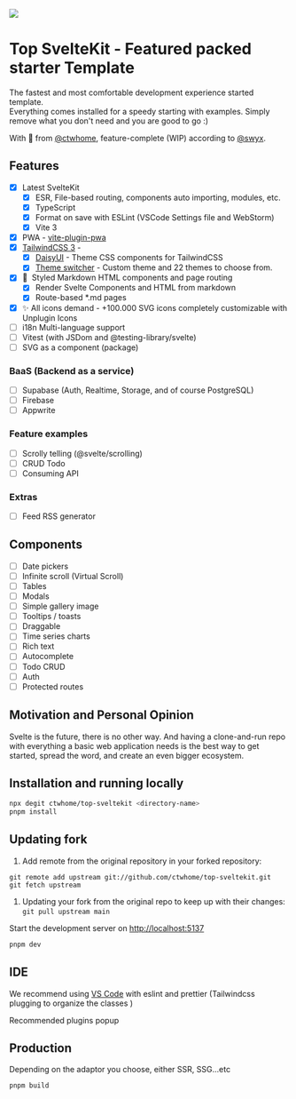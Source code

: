 ![](https://user-images.githubusercontent.com/4195550/147338199-cff47e80-f05c-4b3d-afe0-1c7b8aad08e4.png)

# Top SvelteKit - Featured packed starter Template

The fastest and most comfortable development experience started template.  
Everything comes installed for a speedy starting with examples. Simply remove what you don't need and you are good to go :)

With 🧡 from [@ctwhome](https://github.com/ctwhome), feature-complete (WIP) according to [@swyx](https://youtu.be/A8jkJTWacow?t=10554).

## Features

*   [x] Latest SvelteKit
    *   [x] ESR, File-based routing, components auto importing, modules, etc.
    *   [x] TypeScript
    *   [x] Format on save with ESLint (VSCode Settings file and WebStorm)
    *   [x] Vite 3
*   [x] PWA - [vite-plugin-pwa](https://github.com/antfu/vite-plugin-pwa)
*   [x] [TailwindCSS 3](https://tailwindcss.com/) -
    *   [x] [DaisyUI](https://daisyui.com) - Theme CSS components for TailwindCSS
    *   [x] [Theme switcher](https://github.com/saadeghi/theme-change) - Custom theme and 22 themes to choose from.
*   [x] 📄  Styled Markdown HTML components and page routing
    *   [x] Render Svelte Components and HTML from markdown
    *   [x] Route-based \*.md pages
*   [x] ✨ All icons demand - +100.000 SVG icons completely customizable with Unplugin Icons
*   [ ] i18n Multi-language support
*   [ ] Vitest (with JSDom and @testing-library/svelte)
*   [ ] SVG as a component (package)

### BaaS (Backend as a service)

*   [ ] Supabase (Auth, Realtime, Storage, and of course PostgreSQL)
*   [ ] Firebase
*   [ ] Appwrite

### Feature examples

*   [ ] Scrolly telling (@svelte/scrolling)
*   [ ] CRUD Todo
*   [ ] Consuming API

### Extras

*   [ ] Feed RSS generator

## Components

*   [ ] Date pickers
*   [ ] Infinite scroll (Virtual Scroll)
*   [ ] Tables
*   [ ] Modals
*   [ ] Simple gallery image
*   [ ] Tooltips / toasts
*   [ ] Draggable
*   [ ] Time series charts
*   [ ] Rich text
*   [ ] Autocomplete
*   [ ] Todo CRUD
*   [ ] Auth
*   [ ] Protected routes

## Motivation and Personal Opinion

Svelte is the future, there is no other way. And having a clone-and-run repo with everything a basic web application needs is the best way to get started, spread the word, and create an even bigger ecosystem.

## Installation and running locally

```bash
npx degit ctwhome/top-sveltekit <directory-name>
pnpm install
```

## Updating fork

1.  Add remote from the original repository in your forked repository:

```shell
git remote add upstream git://github.com/ctwhome/top-sveltekit.git
git fetch upstream
```

1.  Updating your fork from the original repo to keep up with their changes:  
    `git pull upstream main`

Start the development server on [http://localhost:5137](http://localhost:3000)

```bash
pnpm dev
```

## IDE

We recommend using [VS Code](https://code.visualstudio.com/) with eslint and prettier (Tailwindcss plugging to organize the classes )

Recommended plugins popup

## Production

Depending on the adaptor you choose, either SSR, SSG...etc

```bash
pnpm build
```
